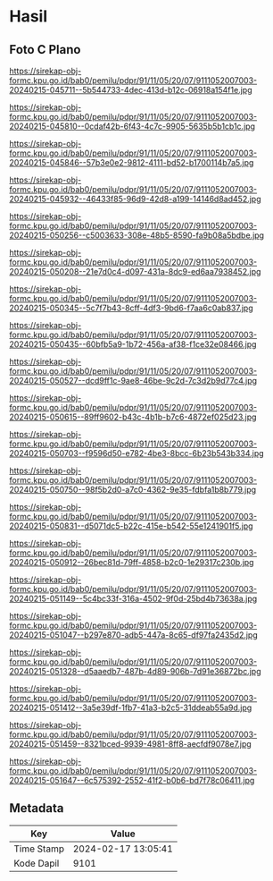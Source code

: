 # Hasil

## Foto C Plano

https://sirekap-obj-formc.kpu.go.id/bab0/pemilu/pdpr/91/11/05/20/07/9111052007003-20240215-045711--5b544733-4dec-413d-b12c-06918a154f1e.jpg

https://sirekap-obj-formc.kpu.go.id/bab0/pemilu/pdpr/91/11/05/20/07/9111052007003-20240215-045810--0cdaf42b-6f43-4c7c-9905-5635b5b1cb1c.jpg

https://sirekap-obj-formc.kpu.go.id/bab0/pemilu/pdpr/91/11/05/20/07/9111052007003-20240215-045846--57b3e0e2-9812-4111-bd52-b1700114b7a5.jpg

https://sirekap-obj-formc.kpu.go.id/bab0/pemilu/pdpr/91/11/05/20/07/9111052007003-20240215-045932--46433f85-96d9-42d8-a199-14146d8ad452.jpg

https://sirekap-obj-formc.kpu.go.id/bab0/pemilu/pdpr/91/11/05/20/07/9111052007003-20240215-050256--c5003633-308e-48b5-8590-fa9b08a5bdbe.jpg

https://sirekap-obj-formc.kpu.go.id/bab0/pemilu/pdpr/91/11/05/20/07/9111052007003-20240215-050208--21e7d0c4-d097-431a-8dc9-ed6aa7938452.jpg

https://sirekap-obj-formc.kpu.go.id/bab0/pemilu/pdpr/91/11/05/20/07/9111052007003-20240215-050345--5c7f7b43-8cff-4df3-9bd6-f7aa6c0ab837.jpg

https://sirekap-obj-formc.kpu.go.id/bab0/pemilu/pdpr/91/11/05/20/07/9111052007003-20240215-050435--60bfb5a9-1b72-456a-af38-f1ce32e08466.jpg

https://sirekap-obj-formc.kpu.go.id/bab0/pemilu/pdpr/91/11/05/20/07/9111052007003-20240215-050527--dcd9ff1c-9ae8-46be-9c2d-7c3d2b9d77c4.jpg

https://sirekap-obj-formc.kpu.go.id/bab0/pemilu/pdpr/91/11/05/20/07/9111052007003-20240215-050615--89ff9602-b43c-4b1b-b7c6-4872ef025d23.jpg

https://sirekap-obj-formc.kpu.go.id/bab0/pemilu/pdpr/91/11/05/20/07/9111052007003-20240215-050703--f9596d50-e782-4be3-8bcc-6b23b543b334.jpg

https://sirekap-obj-formc.kpu.go.id/bab0/pemilu/pdpr/91/11/05/20/07/9111052007003-20240215-050750--98f5b2d0-a7c0-4362-9e35-fdbfa1b8b779.jpg

https://sirekap-obj-formc.kpu.go.id/bab0/pemilu/pdpr/91/11/05/20/07/9111052007003-20240215-050831--d5071dc5-b22c-415e-b542-55e1241901f5.jpg

https://sirekap-obj-formc.kpu.go.id/bab0/pemilu/pdpr/91/11/05/20/07/9111052007003-20240215-050912--26bec81d-79ff-4858-b2c0-1e29317c230b.jpg

https://sirekap-obj-formc.kpu.go.id/bab0/pemilu/pdpr/91/11/05/20/07/9111052007003-20240215-051149--5c4bc33f-316a-4502-9f0d-25bd4b73638a.jpg

https://sirekap-obj-formc.kpu.go.id/bab0/pemilu/pdpr/91/11/05/20/07/9111052007003-20240215-051047--b297e870-adb5-447a-8c65-df97fa2435d2.jpg

https://sirekap-obj-formc.kpu.go.id/bab0/pemilu/pdpr/91/11/05/20/07/9111052007003-20240215-051328--d5aaedb7-487b-4d89-906b-7d91e36872bc.jpg

https://sirekap-obj-formc.kpu.go.id/bab0/pemilu/pdpr/91/11/05/20/07/9111052007003-20240215-051412--3a5e39df-1fb7-41a3-b2c5-31ddeab55a9d.jpg

https://sirekap-obj-formc.kpu.go.id/bab0/pemilu/pdpr/91/11/05/20/07/9111052007003-20240215-051459--8321bced-9939-4981-8ff8-aecfdf9078e7.jpg

https://sirekap-obj-formc.kpu.go.id/bab0/pemilu/pdpr/91/11/05/20/07/9111052007003-20240215-051647--6c575392-2552-41f2-b0b6-bd7f78c06411.jpg


## Metadata

| Key        | Value               |
| ---------- | ------------------- |
| Time Stamp | 2024-02-17 13:05:41 |
| Kode Dapil | 9101                |



